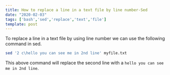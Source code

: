 ```yaml
---
title: How to replace a line in a text file by line number-Sed
date: "2020-02-03"
tags: ['bash','sed','replace','text','file']
template: post
---
```


To replace a line in a text file by using line number we can use the following command in sed.

```bash
sed '2 c\hello you can see me in 2nd line' myfile.txt
```

This above command will replace the second line  with a `hello you can see me in 2nd line`.
